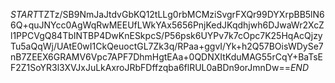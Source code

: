 $START$TZTz/SB9NmJaJtdvGbKQ12tLLg0rbMCMziSvgrFXQr99DYXrpBB5lN66Q+quJNYcc0AgWqRwMEEUfLWkYAx5656PnjKedJKqdhjwh6DJwaWr2XcZl1PPCVgQ84TbINTBP4DwKnESkpcS/P56psk6UYPv7k7cOpc7K25HqAcQjzyTu5aQqWj/UAtE0wI1CkQeuoctGL7Zk3q/RPaa+ggvI/Yk+h2Q57BOisWDySe7nB7ZEEX6GRAMV6Vpc7APF7DhmHgtEAa+0QDNXItKduMAG55rCqY+BaTsEF2Z1SoYR3l3XVJxJuLkAxroJRbFDffzqba6flRUL0aBDn9orJmnDw==$END$